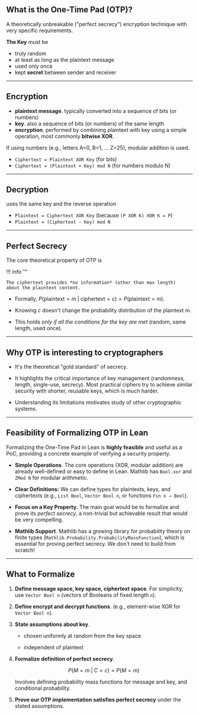 ## What is the One-Time Pad (OTP)?

A theoretically unbreakable ("perfect secrecy") encryption technique with very specific requirements.

**The Key** must be

* truly random
* at least as long as the plaintext message
* used only once
* kept **secret** between sender and receiver

---

## Encryption

* **plaintext message**. typically converted into a sequence of bits (or numbers)
* **key**. also a sequence of bits (or numbers) of the same length
* **encryption**. performed by combining plaintext with key using a simple operation, most commonly **bitwise XOR**.

If using numbers (e.g., letters A=0, B=1, ... Z=25), modular addition is used.

* `Ciphertext = Plaintext XOR Key` (for bits)
* `Ciphertext = (Plaintext + Key) mod N` (for numbers modulo N)

---

## Decryption

uses the same key and the reverse operation
* `Plaintext = Ciphertext XOR Key` (because `(P XOR K) XOR K = P`)
* `Plaintext = (Ciphertext - Key) mod N`

---

## Perfect Secrecy

The core theoretical property of OTP is 

!!! info ""

    The ciphertext provides *no information* (other than max length)
    about the plaintext content.

+  Formally, $P(\text{plaintext} = m \; | \; \text{ciphertext} = c) = P(\text{plaintext} = m)$.
   
+  Knowing $c$ doesn't change the probability distribution of the plaintext $m$.

+  This holds *only if all the conditions for the key are met* (random, same length, used once).

--- 

## Why OTP is interesting to cryptographers

+  It's the theoretical "gold standard" of secrecy.

+  It highlights the critical importance of key management (randomness, length,
   single-use, secrecy).  Most practical ciphers try to achieve similar security with
   shorter, reusable keys, which is much harder.

+  Understanding its limitations motivates study of other cryptographic systems.

--- 

## Feasibility of Formalizing OTP in Lean

Formalizing the One-Time Pad in Lean is **highly feasible** and useful as a PoC,
providing a concrete example of verifying a security property.

+  **Simple Operations**. The core operations (XOR, modular addition) are already
   well-defined or easy to define in Lean. Mathlib has `Bool.xor` and `ZMod N` for modular arithmetic.

+  **Clear Definitions:** We can define types for plaintexts, keys, and ciphertexts 
   (e.g., `List Bool`, `Vector Bool n`, or functions `Fin n → Bool`).

+  **Focus on a Key Property**. The main goal would be to formalize and prove its
   *perfect secrecy*, a non-trivial but achievable result that would be very compelling.

+  **Mathlib Support**. Mathlib has a growing library for probability theory on
   finite types (`Mathlib.Probability.ProbabilityMassFunction`), which is essential
   for proving perfect secrecy. We don't need to build from scratch! 

---

## What to Formalize

1.  **Define message space, key space, ciphertext space**. 
    For simplicity, use `Vector Bool n` (vectors of Booleans of fixed length `n`).

2.  **Define encrypt and decrypt functions**. 
    (e.g., element-wise XOR for `Vector Bool n`).

3.  **State assumptions about key**.

    + chosen uniformly at random from the key space

    + independent of plaintext

4.  **Formalize definition of perfect secrecy**.

    $$P(M=m \; | \; C=c) = P(M=m)$$

    Involves defining probability mass functions for message and key, and conditional probability.

5.  **Prove our OTP implementation satisfies perfect secrecy** under the stated assumptions.


